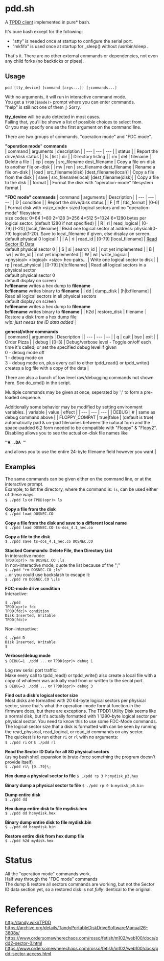 # pdd.sh

A [TPDD client](http://tandy.wiki/TPDD_client) implemented in pure\* bash.

It's pure bash except for the following:  
* "stty" is needed once at startup to configure the serial port.  
* "mkfifo" is used once at startup for _sleep() without /usr/bin/sleep .  

That's it. There are no other external commands or dependencies, not even any child forks (no backticks or pipes).

## Usage
```pdd [tty_device] [command [args...]] [;commands...]```

With no arguments, it will run in interactive command mode.  
You get a ```TPDD($mode)>``` prompt where you can enter commands.  
"help" is still not one of them ;) Sorry.

**tty_device** will be auto detected in most cases.  
Failing that, you'll be shown a list of possible choices to select from.  
Or you may specify one as the first argument on the command line.  

There are two groups of commands, "operation mode" and "FDC mode".  

**"operation mode" commands**  
| command | arguments | description |
| --- | --- | --- |
| status | | Report the drive/disk status |
| ls&#160;\|&#160;list&#160;\|&#160;dir | | Directory listing |
| rm&#160;\|&#160;del | filename | Delete a file |
| cp&#160;\|&#160;copy | src_filename&#160;dest_filename | Copy a file on-disk to another file on-disk |
| mv&#160;\|&#160;ren | src_filename&#160;dest_filename | Rename a file on-disk |
| load | src_filename(disk)&#160;\[dest_filename(local)\] | Copy a file from the disk |
| save | src_filename(local)&#160;\[dest_filename(disk)\] | Copy a file to the disk |
| format | | Format the disk with "operation-mode" filesystem format |

**"FDC mode" commands**
| command | arguments | Description |
| --- | --- | -- |
| D&#160;\|&#160;condition | | Report the drive/disk status |
| F&#160;\|&#160;ff&#160;\|&#160;fdc_format | \[0-6\] | Format disk with <size_code> sized logical sectors and no "operation-mode" filesystem.<br>size codes: 0=64 1=80 2=128 3=256 4=512 5=1024 6=1280 bytes per logical sector. (default 1280 if not specified) |
| R&#160;\|&#160;rl&#160;\|&#160;read_logical | \[0-79\]&#160;\[1-20\]&#160;\[local_filename\] | Read one logical sector at address: physical(0-79) logical(1-20). Save to local_filename if given, else display on screen.<br>default physical 0 logical 1 |
| A&#160;\|&#160;ri&#160;\|&#160;read_id | \[0-79\]&#160;\[local_filename\] | [Read Sector ID Data](notes.md#sector-id-section)<br>default physical sector 0 |
| S&#160;\|&#160;si&#160;\|&#160;search_id | | not yet implemented |
| B&#160;\|&#160;wi&#160;\|&#160;write_id | | not yet implemented |
| W&#160;\|&#160;wl&#160;\|&#160;write_logical | \<physical\>&#160;\<logical\>&#160;\<size\>&#160;hex-pairs... | Write one logical sector to disk |
| rp&#160;\|&#160;read_physical | \[0-79\] \[h\|b:filename\] | Read all logical sectors in a physical sector<br>default physical sector 0<br>default display on screen<br>**h:filename** writes a hex dump to **filename**<br>**b:filename** writes binary to **filename** |
| dd&#160;\|&#160;dump_disk | \[h\|b:filename\] | Read all logical sectors in all physical sectors<br>default display on screen<br>**h:filename** writes a hex dump to **filename**<br>**b:filename** writes binary to **filename** |
| h2d&#160;\|&#160;restore_disk | filename | Restore a disk from a hex dump file<br>*wip: just needs the ID data added* |

**general/other commands**  
| command | arguments | Description |
| --- | --- | -- |
| q&#160;\|&#160;quit \| bye \| exit | | Order Pizza |
| debug | \[0-3\] | Debug/verbose level - Toggle on/off each time it's called, or set the specified debug level if given<br>0 - debug mode off<br>1 - debug mode on<br>3 - debug mode on, plus every call to either tpdd_read() or tpdd_write() creates a log file with a copy of the data |

There are also a bunch of low level raw/debugging commands not shown here. See do_cmd() in the script.

Multiple commands may be given at once, seperated by ';' to form a pre-loaded sequence.  

Additionally some behavior may be modified by setting environment variables.
| variable | value | effect |
| --- | --- | --- |
| DEBUG | # | same as debug command above |
| FLOPPY_COMPAT | true\|false | (default is true) automatically pad & un-pad filenames between the natural form and the space-padded 6.2 form needed to be compatible with "Floppy" & "Flopy2". Disabling allows you to see the actual on-disk file names like <pre>**"A     .BA               "**</pre> and allows you to use the entire 24-byte filename field however you want |

## Examples
The same commands can be given either on the command line, or at the interactive prompt.  
Example, to list the directory, where the command is: ```ls```, can be used either of these ways:  
```$ ./pdd ls``` or ```TPDD(opr)> ls```

**Copy a file from the disk**  
```$ ./pdd load DOSNEC.CO```

**Copy a file from the disk and save to a different local name**  
```$ ./pdd load DOSNEC.CO ts-dos_4.1_nec.co```

**Copy a file to the disk**  
```$ ./pdd save ts-dos_4.1_nec.co DOSNEC.CO```

**Stacked Commands: Delete File, then Directory List**  
In interactive mode:  
```TPDD(opr)> rm DOSNEC.CO ;ls```  
In non-interactive mode, quote the list because of the ";"  
```$ ./pdd "rm DOSNEC.CO ;ls"```  
...or you could use backslash to escape it:  
```$ ./pdd rm DOSNEC.CO \;ls```

**FDC-mode drive condition**  
Interactive:  
```
$ ./pdd
TPDD(opr)> fdc
TPDD(fdc)> condition
Disk Inserted, Writable
TPDD(fdc)>
```
Non-interactive:  
```
$ ./pdd D
Disk Inserted, Writable
$ 
```

**Verbose/debug mode**  
```$ DEBUG=1 ./pdd ...``` or ```TPDD(opr)> debug 1```

Log raw serial port traffic:  
Make every call to tpdd_read() or tpdd_write() also create a local file with a copy of whatever was actually read from or written to the serial port.  
```$ DEBUG=3 ./pdd ...``` or ```TPDD(opr)> debug 3```

**Find out a disk's logical sector size**  
Most disks are formatted with 20 64-byte logical sectors per physical sector, since that's what the operation-mode format function in the firmware does, but there are exceptions. The TPDD1 Utility Disk seems like a normal disk, but it's actually formatted with 1 1280-byte logical sector per physical sector. You need to know this to use some FDC-Mode commands.  
The logical sector size that a disk is formatted with can be seen by running the read_physical, read_logical, or read_id commands on any sector.  
The quickest is to run either ```ri``` or ```rl``` with no arguments:  
```$ ./pdd ri``` or ```$ ./pdd rl```

**Read the Sector ID Data for all 80 physical sectors**  
(using bash shell expansion to brute-force something the program doesn't provide itself)  
```$ ./pdd ri\ {0..79}\;```

**Hex dump a physical sector to file**
```$ ./pdd rp 3 h:mydisk_p3.hex```

**Binary dump a physical sector to file**
```$ ./pdd rp 0 b:mydisk_p0.bin```

**Dump entire disk**  
```$ ./pdd dd```

**Hex dump entire disk to file mydisk.hex**  
```$ ./pdd dd h:mydisk.hex```

**Binary dump entire disk to file mydisk.bin**  
```$ ./pdd dd b:mydisk.bin```

**Restore entire disk from hex dump file**  
```$ ./pdd h2d mydisk.hex```

# Status
All the "operation mode" commands work.  
Half way through the "FDC mode" commands  
The dump & restore all sectors commands are working, but not the Sector ID data section yet, so a restored disk is not *fully* identical to the original.

# References
http://tandy.wiki/TPDD  
https://archive.org/details/TandyPortableDiskDriveSoftwareManual26-3808s/  
https://www.ordersomewherechaos.com/rosso/fetish/m102/web100/docs/pdd2-sector-0.html  
https://www.ordersomewherechaos.com/rosso/fetish/m102/web100/docs/pdd-sector-access.html
